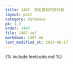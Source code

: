 ```yaml
---
title: 1407. 排名靠前的旅行者
layout: post
category: database
pk: 1.3
order: 1407
file: 1407.sql
markdown: 1407.md
last_modified_at: 2023-08-17
---
```


{% include leetcode.md %}
